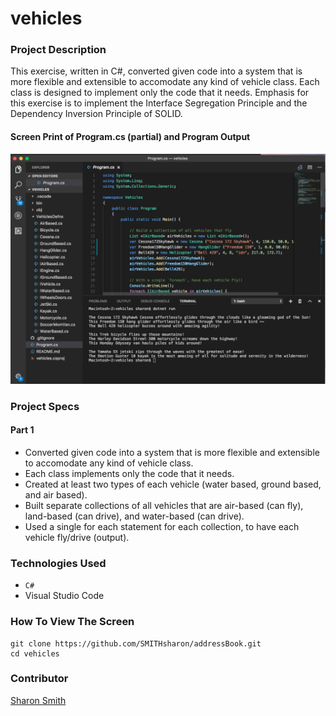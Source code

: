 # vehicles

### Project Description 

This exercise, written in C#, converted given code into a system that is more flexible and extensible to accomodate any kind of vehicle class. Each class is designed to implement only the code that it needs. Emphasis for this exercise is to implement the Interface Segregation Principle and the Dependency Inversion Principle of SOLID. 

#### Screen Print of Program.cs (partial) and Program Output 
![Vehicles Program.cs and Output](https://raw.githubusercontent.com/SMITHsharon/vehicles/master/screens/Vehicles%20Interfaces%20C%23%20output.png)


### Project Specs
#### Part 1
- Converted given code into a system that is more flexible and extensible to accomodate any kind of vehicle class. 
- Each class implements only the code that it needs. 
- Created at least two types of each vehicle (water based, ground based, and air based).  
- Built separate collections of all vehicles that are air-based (can fly), land-based (can drive), and water-based (can drive). 
- Used a single for each statement for each collection, to have each vehicle fly/drive (output). 


### Technologies Used
- `C#`
- Visual Studio Code


### How To View The Screen 
```
git clone https://github.com/SMITHsharon/addressBook.git
cd vehicles
```

### Contributor
[Sharon Smith](https://github.com/SMITHsharon)
